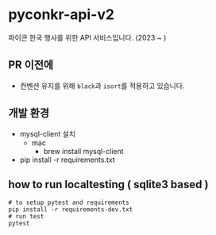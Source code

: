 # pyconkr-api-v2

파이콘 한국 행사를 위한 API 서비스입니다. (2023 ~ )

## PR 이전에
* 컨벤션 유지를 위해 `black`과 `isort`를 적용하고 있습니다.

## 개발 환경
* mysql-client 설치
  * mac
    * brew install mysql-client
* pip install -r requirements.txt

## how to run localtesting ( sqlite3 based )
```
# to setup pytest and requirements
pip install -r requirements-dev.txt
# run test
pytest
```
